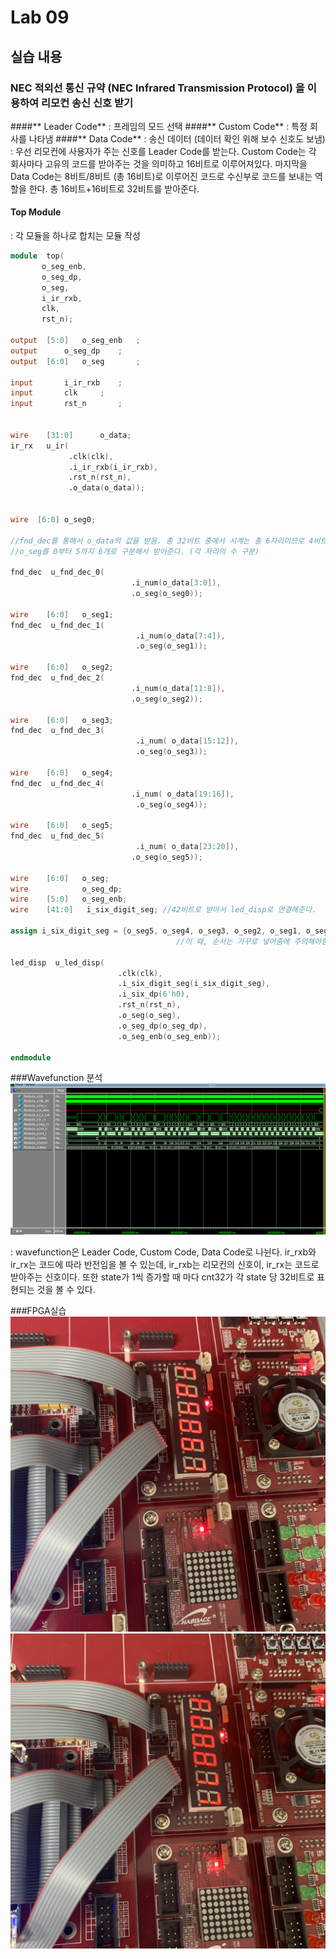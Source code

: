 # Lab 09

## 실습 내용
### **NEC 적외선 통신 규약 (NEC Infrared Transmission Protocol) 을 이용하여 리모컨 송신 신호 받기**

####** Leader Code**   : 프레임의 모드 선택
####** Custom Code**  : 특정 회사를 나타냄
####** Data Code**      : 송신 데이터 (데이터 확인 위해 보수 신호도 보냄)
: 우선 리모컨에 사용자가 주는 신호를 Leader Code를 받는다. Custom Code는 각 회사마다 고유의 코드를 받아주는 것을 의미하고 16비트로 이루어져있다. 마지막을 Data Code는 8비트/8비트 (총 16비트)로 이루어진 코드로 수신부로 코드를 보내는 역할을 한다. 총 16비트+16비트로 32비트를 받아준다.

#### **Top Module** 
: 각 모듈을 하나로 합치는 모듈 작성

 ```verilog 
module	top(
		o_seg_enb,
		o_seg_dp,
		o_seg,
		i_ir_rxb,
		clk,
		rst_n);

output	[5:0]	o_seg_enb	;
output		o_seg_dp	;
output	[6:0]	o_seg		;

input		i_ir_rxb	;
input		clk		;
input		rst_n		;


wire  	[31:0]  	o_data;
ir_rx   u_ir(
              .clk(clk),
              .i_ir_rxb(i_ir_rxb),
              .rst_n(rst_n),
              .o_data(o_data));
              
              
wire  [6:0] o_seg0;

//fnd_dec를 통해서 o_data의 값을 받음. 총 32비트 중에서 시계는 총 6자리이므로 4비트씩 6자리 24비트로 받아준다.
//o_seg를 0부터 5까지 6개로 구분해서 받아준다. (각 자리의 수 구분)
              
fnd_dec  u_fnd_dec_0(
                      		.i_num(o_data[3:0]), 
                      		.o_seg(o_seg0));    

wire  	[6:0] 	o_seg1;                              
fnd_dec  u_fnd_dec_1(
                     		 .i_num(o_data[7:4]),
                      		 .o_seg(o_seg1));    

wire 	[6:0] 	o_seg2;                    
fnd_dec  u_fnd_dec_2(
                     		.i_num(o_data[11:8]),
                      		.o_seg(o_seg2));

wire  	[6:0]	o_seg3;                    
fnd_dec  u_fnd_dec_3(
                     		 .i_num( o_data[15:12]),
                     		 .o_seg(o_seg3));                        

wire  	[6:0] 	o_seg4;                    
fnd_dec  u_fnd_dec_4(
                      		.i_num( o_data[19:16]),
                     		 .o_seg(o_seg4));   

wire  	[6:0] 	o_seg5;                                           
fnd_dec  u_fnd_dec_5(
                     		 .i_num( o_data[23:20]),
                      		.o_seg(o_seg5));
                      
wire  	[6:0] 	o_seg;
wire        	o_seg_dp;
wire  	[5:0] 	o_seg_enb; 
wire  	[41:0]	 i_six_digit_seg; //42비트로 받아서 led_disp로 연결해준다.

assign i_six_digit_seg = {o_seg5, o_seg4, o_seg3, o_seg2, o_seg1, o_seg0 }; //aasign문을 이용해서 시계에 들어갈 수 설정
							          //이 때, 순서는 거꾸로 넣어줌에 주의해야함.
                     
led_disp  u_led_disp(
                         .clk(clk),
                     	 .i_six_digit_seg(i_six_digit_seg),
                      	 .i_six_dp(6'h0),
                     	 .rst_n(rst_n),
                      	 .o_seg(o_seg),
                     	 .o_seg_dp(o_seg_dp),
                     	 .o_seg_enb(o_seg_enb));                                            
                                           
endmodule
 ```
###Wavefunction 분석
![](https://github.com/tjrwldnjs/LogicDesign/blob/master/practice09/%EC%BA%A1%EC%B2%98.PNG)

: wavefunction은 Leader Code, Custom Code, Data Code로 나뉜다. ir_rxb와 ir_rx는 코드에 따라 반전임을 볼 수 있는데, ir_rxb는 리모컨의 신호이, ir_rx는 코드로 받아주는 신호이다.
 또한 state가 1씩 증가할 때 마다 cnt32가 각 state 당 32비트로 표현되는 것을 볼 수 있다.



###FPGA실습
![](https://github.com/tjrwldnjs/LogicDesign/blob/master/practice09/KakaoTalk_20191126_194824026.jpg)
![](https://github.com/tjrwldnjs/LogicDesign/blob/master/practice09/KakaoTalk_20191126_194823189.jpg)



<!--stackedit_data:
eyJoaXN0b3J5IjpbLTk0NDkzNzUzMV19
-->